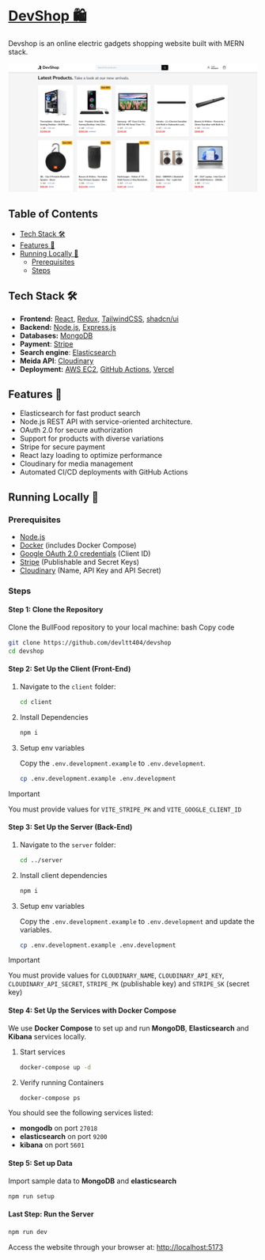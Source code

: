 # [DevShop 🛍️](https://devshop-self.vercel.app)

Devshop is an online electric gadgets shopping website built with MERN stack.

[![DevShop](./screenshot.png)](https://devshop-self.vercel.app)

## Table of Contents

- [Tech Stack 🛠️](#tech-stack-🛠️)
- [Features 🚀](#features-🚀)
- [Running Locally 🧪](#running-locally-🧪)
  - [Prerequisites](#prerequisites)
  - [Steps](#steps)

## Tech Stack 🛠️

- **Frontend:** [React](https://react.dev/), [Redux](https://redux.js.org/), [TailwindCSS](https://tailwindcss.com/), [shadcn/ui](https://ui.shadcn.com/)
- **Backend:** [Node.js](https://nodejs.org/en), [Express.js](https://expressjs.com/)
- **Databases:** [MongoDB](https://www.mongodb.com/)
- **Payment**: [Stripe](https://stripe.com/)
- **Search engine**: [Elasticsearch](https://www.elastic.co/elasticsearch)
- **Meida API**: [Cloudinary](https://cloudinary.com/)
- **Deployment:** [AWS EC2](https://aws.amazon.com/ec2/), [GitHub Actions](https://github.com/features/actions), [Vercel](https://vercel.com/)

## Features 🚀

- Elasticsearch for fast product search
- Node.js REST API with service-oriented architecture.
- OAuth 2.0 for secure authorization
- Support for products with diverse variations
- Stripe for secure payment
- React lazy loading to optimize performance
- Cloudinary for media management
- Automated CI/CD deployments with GitHub Actions

## Running Locally 🧪

### Prerequisites

- [Node.js](https://nodejs.org/en)
- [Docker](https://www.docker.com/) (includes Docker Compose)
- [Google OAuth 2.0 credentials](https://developers.google.com/identity/protocols/oauth2#1.-obtain-oauth-2.0-credentials-from-the-dynamic_data.setvar.console_name-.) (Client ID)
- [Stripe](https://stripe.com/) (Publishable and Secret Keys)
- [Cloudinary](https://cloudinary.com/) (Name, API Key and API Secret)

### Steps

#### Step 1: Clone the Repository

Clone the BullFood repository to your local machine: bash Copy code

```bash
git clone https://github.com/devltt404/devshop
cd devshop
```

#### Step 2: Set Up the Client (Front-End)

1. Navigate to the `client` folder:

   ```bash
   cd client
   ```

2. Install Dependencies

   ```bash
   npm i
   ```

3. Setup env variables

   Copy the `.env.development.example` to `.env.development`.

   ```bash
   cp .env.development.example .env.development
   ```

> [!IMPORTANT]
> You must provide values for `VITE_STRIPE_PK` and `VITE_GOOGLE_CLIENT_ID`

#### Step 3: Set Up the Server (Back-End)

1. Navigate to the `server` folder:

   ```bash
   cd ../server
   ```

2. Install client dependencies

   ```bash
   npm i
   ```

3. Setup env variables

   Copy the `.env.development.example` to `.env.development` and update the variables.

   ```bash
   cp .env.development.example .env.development
   ```

> [!IMPORTANT]
> You must provide values for `CLOUDINARY_NAME`, `CLOUDINARY_API_KEY`, `CLOUDINARY_API_SECRET`, `STRIPE_PK` (publishable key) and `STRIPE_SK` (secret key)

#### Step 4: Set Up the Services with Docker Compose

We use **Docker Compose** to set up and run **MongoDB**, **Elasticsearch** and **Kibana** services locally.

1. Start services

   ```bash
   docker-compose up -d
   ```

2. Verify running Containers

   ```bash
   docker-compose ps
   ```

You should see the following services listed:

- **mongodb** on port `27018`
- **elasticsearch** on port `9200`
- **kibana** on port `5601`

#### Step 5: Set up Data

Import sample data to **MongoDB** and **elasticsearch**

```bash
npm run setup
```

#### Last Step: Run the Server

```bash
npm run dev
```

Access the website through your browser at: [http://localhost:5173](http://localhost:5173)
